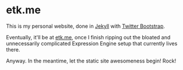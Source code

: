 # etk.me

This is my personal website, done in [Jekyll](https://github.com/mojombo/jekyll "Jekyll") with [Twitter Bootstrap](http://twitter.github.com/bootstrap/ "Twitter Bootstrap").

Eventually, it'll be at [etk.me](http://etk.me "etk.me"), once I finish ripping out the bloated and unnecessarily complicated Expression Engine setup that currently lives there.

Anyway.  In the meantime, let the static site awesomeness begin!  Rock!
